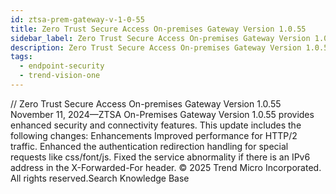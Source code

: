 ```yaml
---
id: ztsa-prem-gateway-v-1-0-55
title: Zero Trust Secure Access On-premises Gateway Version 1.0.55
sidebar_label: Zero Trust Secure Access On-premises Gateway Version 1.0.55
description: Zero Trust Secure Access On-premises Gateway Version 1.0.55
tags:
  - endpoint-security
  - trend-vision-one
---
```


/*<![CDATA[*/ $('#title').html($('meta[name=map-description]').attr('content')); /*]]>*/ Zero Trust Secure Access On-premises Gateway Version 1.0.55 November 11, 2024—ZTSA On-Premises Gateway Version 1.0.55 provides enhanced security and connectivity features. This update includes the following changes: Enhancements Improved performance for HTTP/2 traffic. Enhanced the authentication redirection handling for special requests like css/font/js. Fixed the service abnormality if there is an IPv6 address in the X-Forwarded-For header. © 2025 Trend Micro Incorporated. All rights reserved.Search Knowledge Base